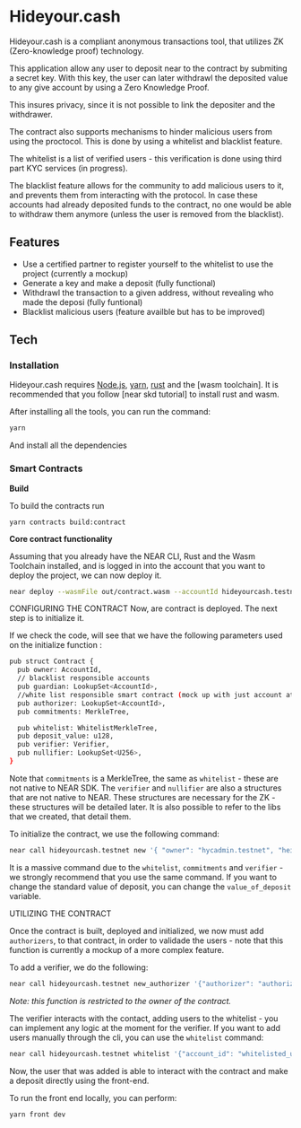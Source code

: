 # Hideyour.cash

Hideyour.cash is a compliant anonymous transactions tool, that utilizes ZK (Zero-knowledge proof) technology.

This application allow any user to deposit near to the contract by submiting a secret key. With this key, the user can later withdrawl the deposited value to any give account by using a Zero Knowledge Proof.

This insures privacy, since it is not possible to link the depositer and the withdrawer.

The contract also supports mechanisms to hinder malicious users from using the proctocol. This is done by using a whitelist and blacklist feature. 

The whitelist is a list of verified users - this verification is done using third part KYC services (in progress).

The blacklist feature allows for the community to add malicious users to it, and prevents them from interacting with the protocol. In case these accounts had already deposited funds to the contract, no one would be able to withdraw them anymore (unless the user is removed from the blacklist).

## Features

- Use a certified partner to register yourself to the whitelist to use the project (currently a mockup)
- Generate a key and make a deposit (fully functional)
- Withdrawl the transaction to a given address, without revealing who made the deposi (fully funtional)
- Blacklist malicious users (feature availble but has to be improved)


## Tech

### Installation

Hideyour.cash requires [Node.js], [yarn], [rust] and the [wasm toolchain]. It is recommended that you follow [near skd tutorial] to install rust and wasm.

After installing all the tools, you can run the command:

```sh
yarn 
```
And install all the dependencies

### Smart Contracts

**Build**

To build the contracts run
```
yarn contracts build:contract
```

**Core contract functionality**

Assuming that you already have the NEAR CLI, Rust and the Wasm Toolchain installed, and is logged in into the account that you want to deploy the project, we can now deploy it.

```sh
near deploy --wasmFile out/contract.wasm --accountId hideyourcash.testnet
```
CONFIGURING THE CONTRACT
Now, are contract is deployed. The next step is to initialize it.

If we check the code, will see that we have the following parameters used on the initialize function :
```sh
pub struct Contract {
  pub owner: AccountId,
  // blacklist responsible accounts
  pub guardian: LookupSet<AccountId>,
  //white list responsible smart contract (mock up with just account at the moment)
  pub authorizer: LookupSet<AccountId>,
  pub commitments: MerkleTree,

  pub whitelist: WhitelistMerkleTree,
  pub deposit_value: u128,
  pub verifier: Verifier,
  pub nullifier: LookupSet<U256>,
}
````
Note that `commitments` is a MerkleTree, the same as `whitelist` - these are not native to NEAR SDK. The `verifier` and `nullifier` are also a structures that are not native to NEAR. These structures are necessary for the ZK - these structures will be detailed later. It is also possible to refer to the libs that we created, that detail them. 

To initialize the contract, we use the following command:

```sh
near call hideyourcash.testnet new '{ "owner": "hycadmin.testnet", "height": 20, "last_roots_len": 20, "field_size": "21888242871839275222246405745257275088548364400416034343698204186575808495617", "zero_value": "21663839004416932945382355908790599225266501822907911457504978515578255421292", "height_wl": 20, "last_roots_len_wl": 20, "zero_value_wl": "21663839004416932945382355908790599225266501822907911457504978515578255421292", "deposit_value": "10", "verifier": { "alfa1": { "x": "11929434009103390266755415091858623822884685127957621260775374579078909737674", "y": "11068084853340904043186348227688297612169140696215318326919782966060881527637" }, "beta2": { "x": [ "12329300379284736487759277870289591812325857359120129210116695958510025528558", "405103167280479565761562144537635617063562368060534814239209215321256266140" ], "y": [ "11190969014479503631176203693358577894804923600122382113070408317153327961174", "12169250944775138496715645948096141163163222170597888800716258068649996251897" ] }, "gamma2": { "x": [ "10857046999023057135944570762232829481370756359578518086990519993285655852781", "11559732032986387107991004021392285783925812861821192530917403151452391805634" ], "y": [ "8495653923123431417604973247489272438418190587263600148770280649306958101930", "4082367875863433681332203403145435568316851327593401208105741076214120093531" ] }, "delta2": { "x": [ "5790202932707851834971338329931905576169490530124069101001782500222600854667", "14948968581672768531234399884275269144859974027397561018343232479343421127230" ], "y": [ "10336507888871439774654247008473901721063319537508224631564880035016520689734", "9856599487216717989610058910919798666517375961900162444491443343101268985449" ] }, "ic": [ { "x": "10558925288976907965469300478434171166775183168644571041226339931044639838584", "y": "2561981498437337100558731678149702647801128505609318505259938216989529526583" }, { "x": "8692640465836940407247076561528588802257111263627111557005104421314190010881", "y": "1492817016321743921111533287773482629323490494560752468008119668502178842957" }, { "x": "9015295882064685058646324579770369169624639664495134765302964899445979537974", "y": "9220238172256923283206443173669350824409336506344747783997179667821109845937" }, { "x": "2680708481975690632841888313988626621815593840420314570935868033529951064689", "y": "2428212461168282306651389254055425154125555233810089742483138937711829274770" }, { "x": "21646405787355360791256498679491825515973450327612830612936932142232629913707", "y": "15404896862389849666318248755422192986896025439607580119236344479246185994127" }, { "x": "7326800130457667302128074678103962581759337277766929222842481653542128159923", "y": "17556940140161222241436428793839198285369063812134558716647967460395775065825" }, { "x": "19217544629750115119592690785243318580209244929795854424339912058683641377341", "y": "5275743184122146803743646574109679197034814281423391774005054020728907444825" }, { "x": "626944075200141454123327199571007123899735939592938593344851156659404091574", "y": "15292655118984704290635080824856783361562663820634332747656851161472762170700" } ], "snark_scalar_field": "21888242871839275222246405745257275088548364400416034343698204186575808495617" } }' --accountId hideyour.testnet --gas 300000000000000
```

It is a massive command due to the `whitelist`, `commitments` and `verifier` - we strongly recommend that you use the same command. If you want to change the standard value of deposit, you can change the `value_of_deposit` variable.

UTILIZING THE CONTRACT

Once the contract is built, deployed and initialized, we now must add `authorizers`, to that contract, in order to validade the users - note that this function is currently a mockup of a more complex feature. 

To add a verifier, we do the following:
```sh
near call hideyourcash.testnet new_authorizer '{"authorizer": "authorizer.testnet"}' --accountId hycadmin.testnet
```
*Note: this function is restricted to the owner of the contract.*

The verifier interacts with the contact, adding users to the whitelist - you can implement any logic at the moment for the verifier. If you want to add users manually through the cli, you can use the `whitelist` command:

```sh
near call hideyourcash.testnet whitelist '{"account_id": "whitelisted_user.testnet"}' --accountId hycadmin.testnet
```

Now, the user that was added is able to interact with the contract and make a deposit directly using the front-end.

To run the front end locally, you can perform:

```sh
yarn front dev
```

   [near sdk tutorial]: <https://docs.near.org/sdk/rust/introduction>
   [rust]: <https://rustup.rs/>
   [Node.js]: <https://nodejs.org/en/>
   [yarn]: <https://yarnpkg.com/>
   
   
   
